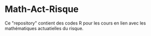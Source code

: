 # Math-Act-Risque
Ce "repository" contient des codes R pour les cours en lien avec les mathématiques actuatielles du risque.
